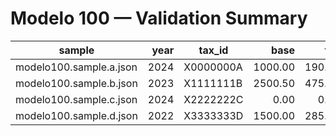 # Modelo 100 — Validation Summary

| sample | year | tax_id | base | tax | due | valid |
|---|---:|---|---:|---:|---:|---|
| modelo100.sample.a.json | 2024 | X0000000A | 1000.00 | 190.00 | 190.00 | true |
| modelo100.sample.b.json | 2023 | X1111111B | 2500.50 | 475.10 | 475.10 | true |
| modelo100.sample.c.json | 2024 | X2222222C | 0.00 | 0.00 | 0.00 | true |
| modelo100.sample.d.json | 2022 | X3333333D | 1500.00 | 285.00 | 285.00 | true |
